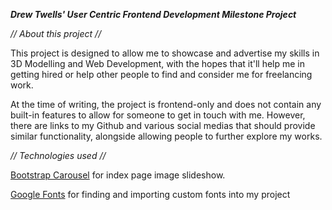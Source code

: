 ***Drew Twells' User Centric Frontend Development Milestone Project***

*// About this project //*

This project is designed to allow me to showcase and advertise my skills in 3D Modelling and Web Development, with the hopes that it'll help me in getting hired or help other people to find and consider me for freelancing work.

At the time of writing, the project is frontend-only and does not contain any built-in features to allow for someone to get in touch with me. However, there are links to my Github and various social medias that should provide similar functionality, alongside allowing people to further explore my works.


*// Technologies used //*

[Bootstrap Carousel](https://getbootstrap.com/docs/4.3/components/carousel/) for index page image slideshow.

[Google Fonts](https://fonts.google.com) for finding and importing custom fonts into my project
